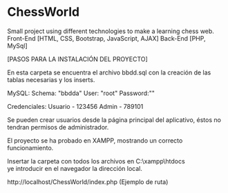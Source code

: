 # ChessWorld
Small project using different technologies to make a learning chess web. Front-End [HTML, CSS, Bootstrap, JavaScript, AJAX] Back-End [PHP, MySql]


[PASOS PARA LA INSTALACIÓN DEL PROYECTO]

En esta carpeta se encuentra el archivo bbdd.sql con la creación
de las tablas necesarias y los inserts.

MySQL:
Schema: "bbdda"
User: "root"
Password:""

Credenciales:
Usuario - 123456
Admin - 789101

Se pueden crear usuarios desde la página principal del aplicativo, 
éstos no tendran permisos de administrador.

El proyecto se ha probado en XAMPP, mostrando un correcto funcionamiento.

Insertar la carpeta con todos los archivos en C:\xampp\htdocs\
ye introducir en el navegador la dirección local.

http://localhost/ChessWorld/index.php (Ejemplo de ruta)

